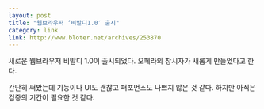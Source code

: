 ```yaml
---
layout: post
title: "웹브라우저 ‘비발디1.0′ 출시"
category: link
link: http://www.bloter.net/archives/253870
---
```


새로운 웹브라우저 비발디 1.0이 출시되었다. 오페라의 창시자가 새롭게 만들었다고 한다.

간단히 써봤는데 기능이나 UI도 괜찮고 퍼포먼스도 나쁘지 않은 것 같다. 하지만 아직은 검증의 기간이 필요한 것 같다.
